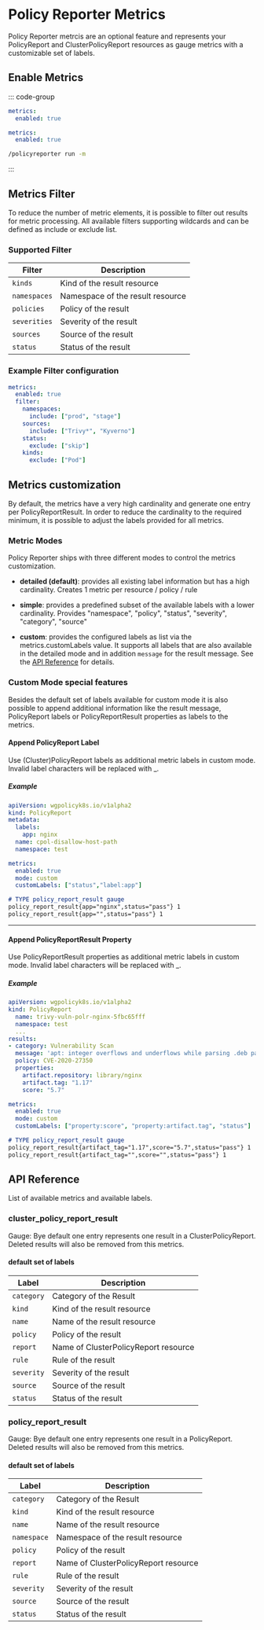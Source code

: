 # Policy Reporter Metrics

Policy Reporter metrcis are an optional feature and represents your PolicyReport and ClusterPolicyReport resources as gauge metrics with a customizable set of labels.

## Enable Metrics

::: code-group

```yaml [values.yaml]
metrics:
  enabled: true
```

```yaml [config.yaml]
metrics:
  enabled: true
```

```bash [CLI]
/policyreporter run -m
```

:::

## Metrics Filter

To reduce the number of metric elements, it is possible to filter out results for metric processing. All available filters supporting wildcards and can be defined as include or exclude list.

### Supported Filter

| Filter       | Description                                |
|--------------|--------------------------------------------|
| `kinds`      | Kind of the result resource                |
| `namespaces` | Namespace of the result resource           |
| `policies`   | Policy of the result                       |
| `severities` | Severity of the result                     |
| `sources`    | Source of the result                       |
| `status`     | Status of the result                       |

### Example Filter configuration

```yaml
metrics:
  enabled: true
  filter:
    namespaces:
      include: ["prod", "stage"]
    sources:
      include: ["Trivy*", "Kyverno"]
    status:
      exclude: ["skip"]
    kinds:
      exclude: ["Pod"]
```

## Metrics customization

By default, the metrics have a very high cardinality and generate one entry per PolicyReportResult. In order to reduce the cardinality to the required minimum, it is possible to adjust the labels provided for all metrics.

### Metric Modes

Policy Reporter ships with three different modes to control the metrics customization.

* **detailed (default)**: provides all existing label information but has a high cardinality.
Creates 1 metric per resource / policy / rule

* **simple**: provides a predefined subset of the available labels with a lower cardinality.
Provides "namespace", "policy", "status", "severity", "category", "source"

* **custom**: provides the configured labels as list via the metrics.customLabels value.
It supports all labels that are also available in the detailed mode and in addition `message` for the result message.
See the [API Reference](#api-reference) for details.

### Custom Mode special features

Besides the default set of labels available for custom mode it is also possible to append additional information like the result message, PolicyReport labels or PolicyReportResult properties as labels to the metrics.

#### Append PolicyReport Label

Use (Cluster)PolicyReport labels as additional metric labels in custom mode. Invalid label characters will be replaced with _.

##### Example

```yaml [policy-report.yaml]
apiVersion: wgpolicyk8s.io/v1alpha2
kind: PolicyReport
metadata:
  labels:
    app: nginx
  name: cpol-disallow-host-path
  namespace: test
```

```yaml [values.yaml]
metrics:
  enabled: true
  mode: custom
  customLabels: ["status","label:app"]
```

```md
# TYPE policy_report_result gauge
policy_report_result{app="nginx",status="pass"} 1
policy_report_result{app="",status="pass"} 1
```
---

#### Append PolicyReportResult Property

Use PolicyReportResult properties as additional metric labels in custom mode. Invalid label characters will be replaced with _.

##### Example

```yaml [policy-report.yaml]
apiVersion: wgpolicyk8s.io/v1alpha2
kind: PolicyReport
  name: trivy-vuln-polr-nginx-5fbc65fff
  namespace: test
  ...
results:
- category: Vulnerability Scan
  message: 'apt: integer overflows and underflows while parsing .deb packages'
  policy: CVE-2020-27350
  properties:
    artifact.repository: library/nginx
    artifact.tag: "1.17"
    score: "5.7"
```

```yaml [values.yaml]
metrics:
  enabled: true
  mode: custom
  customLabels: ["property:score", "property:artifact.tag", "status"]
```

```md
# TYPE policy_report_result gauge
policy_report_result{artifact_tag="1.17",score="5.7",status="pass"} 1
policy_report_result{artifact_tag="",score="",status="pass"} 1
```

## API Reference

List of available metrics and available labels.

### cluster_policy_report_result

Gauge: Bye default one entry represents one result in a ClusterPolicyReport. Deleted results will also be removed from this metrics.

#### default set of labels

| Label       | Description                                |
|-------------|--------------------------------------------|
| `category`  | Category of the Result                     |
| `kind`      | Kind of the result resource                |
| `name`      | Name of the result resource                |
| `policy`    | Policy of the result                       |
| `report`    | Name of ClusterPolicyReport resource       |
| `rule`      | Rule of the result                         |
| `severity`  | Severity of the result                     |
| `source`    | Source of the result                       |
| `status`    | Status of the result                       |

### policy_report_result

Gauge: Bye default one entry represents one result in a PolicyReport. Deleted results will also be removed from this metrics.

#### default set of labels

| Label       | Description                                |
|-------------|--------------------------------------------|
| `category`  | Category of the Result                     |
| `kind`      | Kind of the result resource                |
| `name`      | Name of the result resource                |
| `namespace` | Namespace of the result resource           |
| `policy`    | Policy of the result                       |
| `report`    | Name of ClusterPolicyReport resource       |
| `rule`      | Rule of the result                         |
| `severity`  | Severity of the result                     |
| `source`    | Source of the result                       |
| `status`    | Status of the result                       |